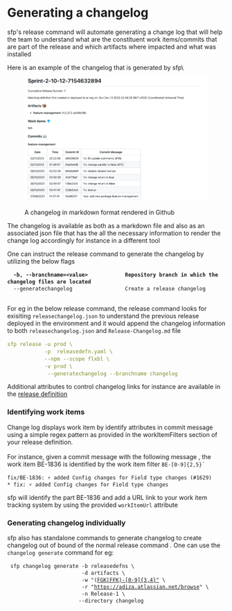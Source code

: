 # Generating a changelog

sfp's release command will automate generating a change log that will help the team to understand what are the constituent work items/commits that are part of the release and which artifacts where impacted and what was installed

Here is an example of the changelog that is generated by sfp\


<figure><img src="../.gitbook/assets/image.png" alt=""><figcaption><p>A changelog in markdown format rendered in Github</p></figcaption></figure>

The changelog is available as both as a markdown file and also as an associated json file that has the all the necessary information to render the change log accordingly for instance in a different tool

One can instruct the release command to generate the changelog by utilizing the below flags

<pre><code><strong>  -b, --branchname=&#x3C;value>            Repository branch in which the changelog files are located
</strong>  --generatechangelog                 Create a release changelog

</code></pre>

For eg in the below release command, the release command looks for exisiting `releasechangelog.json` to understand the previous release deployed in the environment and it would append the changelog information to both `releasechangelog.json` and `Release-Changelog.md` file

```yaml
sfp release -u prod \
            -p  releasedefn.yaml \
            --npm --scope flxbl \
            -v prod \
             --generatechangelog --branchname changelog
```

Additional attributes to control changelog links for instance are available in the [release definition ](release-definitions.md)

### Identifying work items

Change log displays work item by identify attributes in commit message using a simple regex pattern as provided in the workItemFilters section of your release definition. \
\
For instance, given a  commit message  with the following message , the work item BE-1836 is identified by the work item filter `` BE-[0-9]{2,5}` ``&#x20;

```
fix/BE-1836: ⚡ added Config changes for Field type changes (#1629)
* fix: ⚡ added Config changes for Field type changes
```

sfp will identify the part BE-1836 and add  a URL link to your work item tracking system by using the provided `workItemUrl` attribute

### &#x20;Generating changelog individually

sfp also has standalone commands to generate changelog to create changelog out of bound of the normal release command .  One can use the `changelog generate` command for eg:

<pre class="language-yaml"><code class="lang-yaml"> sfp changelog generate -b releasedefns \
                        -d artifacts \
                        -w "(<a data-footnote-ref href="#user-content-fn-1">FGK|FFK)-[0-9]{3,4}"</a> \
                        -r "<a data-footnote-ref href="#user-content-fn-2">https://adiza.atlassian.net/browse</a>" \
                        -n Release-1 \
                       --directory changelog
</code></pre>

[^1]: Work item filter to identify work item attributes from commit message

[^2]: The link to your issue tracker
